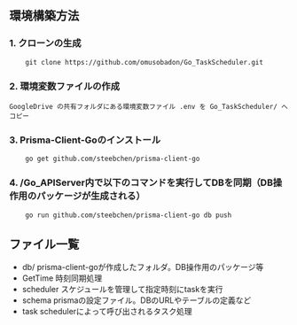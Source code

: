 ## 環境構築方法
### 1. クローンの生成
```shell
    git clone https://github.com/omusobadon/Go_TaskScheduler.git
```
### 2. 環境変数ファイルの作成
    GoogleDrive の共有フォルダにある環境変数ファイル .env を Go_TaskScheduler/ へコピー

### 3. Prisma-Client-Goのインストール
```shell
    go get github.com/steebchen/prisma-client-go
```

### 4. /Go_APIServer内で以下のコマンドを実行してDBを同期（DB操作用のパッケージが生成される）
```shell
    go run github.com/steebchen/prisma-client-go db push
```

## ファイル一覧
- db/           prisma-client-goが作成したフォルダ。DB操作用のパッケージ等
- GetTime       時刻同期処理
- scheduler     スケジュールを管理して指定時刻にtaskを実行
- schema        prismaの設定ファイル。DBのURLやテーブルの定義など
- task          schedulerによって呼び出されるタスク処理